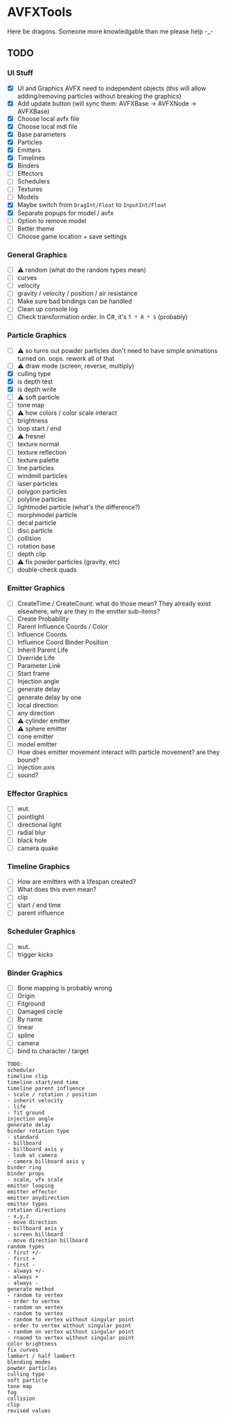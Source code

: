 ﻿# AVFXTools
 
Here be dragons. Someone more knowledgable than me please help -_-

## TODO

### UI Stuff
- [x] UI and Graphics AVFX need to independent objects (this will allow adding/removing particles without breaking the graphics)
- [x] Add update button (will sync them: AVFXBase -> AVFXNode -> AVFXBase)
- [x] Choose local avfx file
- [x] Choose local mdl file
- [x] Base parameters
- [x] Particles
- [x] Emitters
- [x] Timelines
- [x] Binders
- [ ] Effectors
- [ ] Schedulers
- [ ] Textures
- [ ] Models
- [x] Maybe switch from `DragInt/Float` to `InputInt/Float`
- [x] Separate popups for model / avfx
- [ ] Option to remove model
- [ ] Better theme
- [ ] Choose game location + save settings
### General Graphics
- [ ] ⚠️ random (what do the random types mean)
- [ ] curves
- [ ] velocity
- [ ] gravity / velocity / position / air resistance
- [ ] Make sure bad bindings can be handled
- [ ] Clean up console log
- [ ] Check transformation order. In C#, it's `T * R * S` (probably)
### Particle Graphics
- [ ] ⚠️ so turns out powder particles don't need to have simple animations turned on. oops. rework all of that
- [ ] ⚠️ draw mode (screen, reverse, multiply)
- [x] culling type
- [x] is depth test
- [x] is depth write
- [ ] ⚠️ soft particle
- [ ] tone map
- [ ] ⚠️ how colors / color scale interact
- [ ] brightness
- [ ] loop start / end
- [ ] ⚠️ fresnel
- [ ] texture normal
- [ ] texture reflection
- [ ] texture palette
- [ ] line particles
- [ ] windmill particles
- [ ] laser particles
- [ ] polygon particles
- [ ] polyline particles
- [ ] lightmodel particle (what's the difference?)
- [ ] morphmodel particle
- [ ] decal particle
- [ ] disc particle
- [ ] collision
- [ ] rotation base
- [ ] depth clip
- [ ] ⚠️ fix powder particles (gravity, etc)
- [ ] double-check quads
### Emitter Graphics
- [ ] CreateTime / CreateCount: what do those mean? They already exist elsewhere, why are they in the emitter sub-items?
- [ ] Create Probability
- [ ] Parent Influence Coords / Color
- [ ] Influence Coords
- [ ] Influence Coord Binder Position
- [ ] Inherit Parent Life
- [ ] Override Life
- [ ] Parameter Link
- [ ] Start frame
- [ ] Injection angle
- [ ] generate delay
- [ ] generate delay by one
- [ ] local direction
- [ ] any direction
- [ ] ⚠️ cylinder emitter
- [ ] ⚠️ sphere emitter
- [ ] cone emitter
- [ ] model emitter
- [ ] How does emitter movement interact with particle movement? are they bound?
- [ ] injection axis
- [ ] sound?
### Effector Graphics
- [ ] wut.
- [ ] pointlight
- [ ] directional light
- [ ] radial blur
- [ ] black hole
- [ ] camera quake
### Timeline Graphics
- [ ] How are emitters with a lifespan created?
- [ ] What does this even mean?
- [ ] clip
- [ ] start / end time
- [ ] parent influence
### Scheduler Graphics
- [ ] wut.
- [ ] trigger kicks
### Binder Graphics
- [ ] Bone mapping is probably wrong
- [ ] Origin
- [ ] Fitground
- [ ] Damaged circle
- [ ] By name
- [ ] linear
- [ ] spline
- [ ] camera
- [ ] bind to character / target

```
TODO:
scheduler
timeline clip
timeline start/end time
timeline parent influence
- scale / rotation / position
- inherit velocity
- life
- fit ground
injection angle
generate delay
binder rotation type
- standard
- billboard
- billboard axis y
- look at camera
- camera billboard axis y
binder ring
binder props
- scale, vfx scale
emitter looping
emitter effector
emitter anydirection
emitter types
rotation directions
- x,y,z
- move direction
- billboard axis y
- screen billboard
- move direction billboard
random types
- first +/-
- first +
- first -
- always +/-
- always +
- always -
generate method
- random to vertex
- order to vertex
- random on vertex
- random to vertex
- random to vertex without singular point
- order to vertex without singular point
- random on vertex without singular point
- rnaomd to vertex without singular point
color brightness
fix curves
lambert / half lambert
blending modes
powder particles
culling type
soft particle
tone map
fog
collision
clip
revised values
```